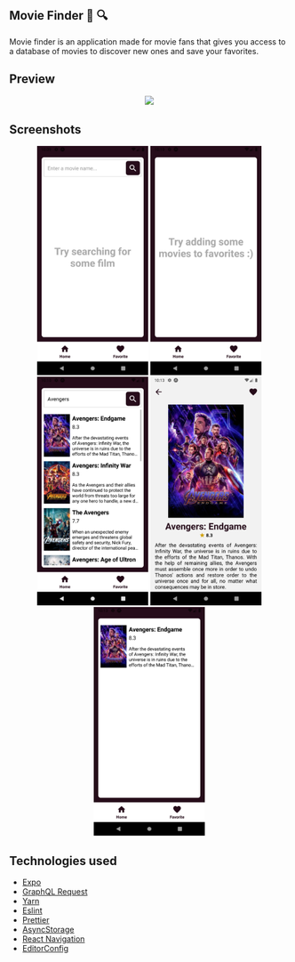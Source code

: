 ## Movie Finder :movie_camera: :mag:
Movie finder is an application made for movie fans that gives you access to a database of movies to discover new ones and save your favorites.


## Preview

<div align="center">
  <img style="max-width: 200px;" src="./docs/assets/moviefinder.gif"/>
</div>

## Screenshots

<div align="center">
  <img width="200px" src="./docs/assets/home.png"/>
  <img width="200px" src="./docs/assets/favorites.png"/>
  <img width="200px" src="./docs/assets/listavengers.png"/>
  <img width="200px" src="./docs/assets/endgame.png"/>
  <img width="200px" src="./docs/assets/endgamefavorites.png"/>
</div>

## Technologies used
- [Expo](https://expo.io/)
- [GraphQL Request](https://github.com/prisma-labs/graphql-request)
- [Yarn](https://yarnpkg.com/)
- [Eslint](https://eslint.org/)
- [Prettier](https://prettier.io/)
- [AsyncStorage](https://github.com/react-native-async-storage/async-storage)
- [React Navigation](https://reactnavigation.org/)
- [EditorConfig](https://editorconfig.org/)
